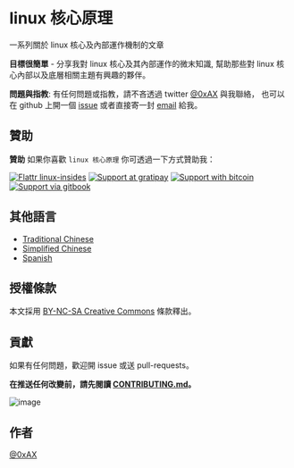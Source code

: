 linux 核心原理
==================

一系列關於 linux 核心及內部運作機制的文章

**目標很簡單** - 分享我對 linux 核心及其內部運作的微末知識, 幫助那些對 linux 核心內部以及底層相關主題有興趣的夥伴。

**問題與指教**: 有任何問題或指教，請不吝透過 twitter [@0xAX](https://twitter.com/0xAX) 與我聯絡， 也可以在 github 上開一個 [issue](https://github.com/0xAX/linux-insides/issues/new) 或者直接寄一封 [email](mailto:anotherworldofworld@gmail.com) 給我。

贊助
-----

**贊助** 如果你喜歡 `linux 核心原理` 你可透過一下方式贊助我： 

[![Flattr linux-insides](https://img.shields.io/badge/donate-flattr-green.svg)](https://flattr.com/submit/auto?user_id=0xAX&url=https://github.com/0xAX/linux-insides/&title=linux-insed) [![Support at gratipay](https://img.shields.io/gratipay/0xAX.svg)](https://gratipay.com/~0xAX/) [![Support with bitcoin](https://img.shields.io/badge/donate-bitcoin-green.svg)](https://www.coinbase.com/checkouts/0bfa452a41cf52c0b3f99500b4f31685) [![Support via gitbook](https://img.shields.io/badge/donate-gitbook-green.svg)](https://gumroad.com/l/gitbook_54c9232c1db1670300055523?wanted=true)

其他語言
--------

  * [Traditional Chinese](https://github.com/frankurcrazy/linux-insides)
  * [Simplified Chinese](https://github.com/MintCN/linux-insides-zh)
  * [Spanish](https://github.com/leolas95/linux-insides)

授權條款
--------

本文採用 [BY-NC-SA Creative Commons](http://creativecommons.org/licenses/by-nc-sa/4.0/) 條款釋出。

貢獻 
----

如果有任何問題，歡迎開 issue 或送 pull-requests。

**在推送任何改變前，請先閱讀 [CONTRIBUTING.md](https://github.com/0xAX/linux-insides/blob/master/CONTRIBUTING.md)。**

![image](http://oi58.tinypic.com/23upobq.jpg)

作者
-----

[@0xAX](https://twitter.com/0xAX)
